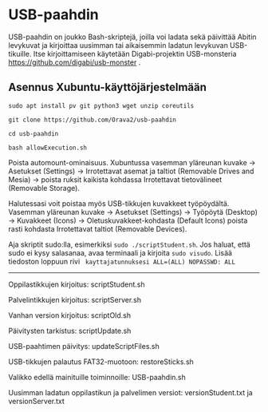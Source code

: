 # USB-paahdin

USB-paahdin on joukko Bash-skriptejä, joilla voi ladata sekä päivittää Abitin levykuvat ja kirjoittaa uusimman tai aikaisemmin ladatun levykuvan USB-tikuille. Itse kirjoittamiseen käytetään Digabi-projektin USB-monsteria https://github.com/digabi/usb-monster .

## Asennus Xubuntu-käyttöjärjestelmään

```
sudo apt install pv git python3 wget unzip coreutils

git clone https://github.com/Orava2/usb-paahdin

cd usb-paahdin

bash allowExecution.sh
```

Poista automount-ominaisuus. Xubuntussa vasemman yläreunan kuvake -> Asetukset (Settings) -> Irrotettavat asemat ja taltiot (Removable Drives and Mesia) -> poista ruksit kaikista kohdassa Irrotettavat tietovälineet (Removable Storage).

Halutessasi voit poistaa myös USB-tikkujen kuvakkeet työpöydältä. Vasemman yläreunan kuvake -> Asetukset (Settings) -> Työpöytä (Desktop) -> Kuvakkeet (Icons) -> Oletuskuvakkeet-kohdasta (Default Icons) poista rasti kohdasta Irrotettavat taltiot (Removable Devices).

Aja skriptit sudo:lla, esimerkiksi `sudo ./scriptStudent.sh`. Jos haluat, että sudo ei kysy salasanaa, avaa terminaali ja kirjoita `sudo visudo`. Lisää tiedoston loppuun rivi ` kayttajatunnuksesi ALL=(ALL) NOPASSWD: ALL`

---- 

Oppilastikkujen kirjoitus: scriptStudent.sh

Palvelintikkujen kirjoitus: scriptServer.sh

Vanhan version kirjoitus: scriptOld.sh

Päivitysten tarkistus: scriptUpdate.sh

USB-paahtimen päivitys: updateScriptFiles.sh

USB-tikkujen palautus FAT32-muotoon: restoreSticks.sh

Valikko edellä mainituille toiminnoille: USB-paahdin.sh

Uusimman ladatun oppilastikun ja palvelimen versiot: versionStudent.txt ja versionServer.txt
